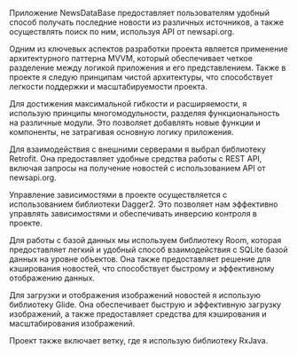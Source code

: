 Приложение NewsDataBase предоставляет пользователям удобный способ получать последние новости из различных источников, а также осуществлять поиск по ним, используя API от newsapi.org.

Одним из ключевых аспектов разработки проекта является применение архитектурного паттерна MVVM, который обеспечивает четкое разделение между логикой приложения и его представлением. Также в проекте я следую принципам чистой архитектуры, что способствует легкости поддержки и масштабируемости проекта.

Для достижения максимальной гибкости и расширяемости, я использую принципы многомодульности, разделяя функциональность на различные модули. Это позволяет добавлять новые функции и компоненты, не затрагивая основную логику приложения.

Для взаимодействия с внешними серверами я выбрал библиотеку Retrofit. Она предоставляет удобные средства работы с REST API, включая запросы на получение новостей с использованием API от newsapi.org.

Управление зависимостями в проекте осуществляется с использованием библиотеки Dagger2. Это позволяет нам эффективно управлять зависимостями и обеспечивать инверсию контроля в проекте.

Для работы с базой данных мы используем библиотеку Room, которая предоставляет легкий и удобный способ взаимодействия с SQLite базой данных на уровне объектов. Она также предоставляет решение для кэширования новостей, что способствует быстрому и эффективному отображению данных.

Для загрузки и отображения изображений новостей я использую библиотеку Glide. Она обеспечивает быструю и эффективную загрузку изображений, а также предоставляет средства для кэширования и масштабирования изображений.

Проект также включает ветку, где я использую библиотеку RxJava.

